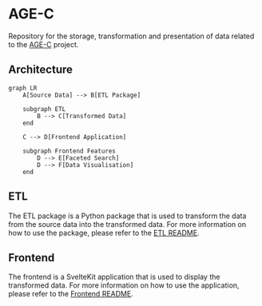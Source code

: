 # AGE-C

Repository for the storage, transformation and presentation of data related to
the [AGE-C](https://age-c.eu/) project.

## Architecture

```mermaid
graph LR
    A[Source Data] --> B[ETL Package]

    subgraph ETL
        B --> C[Transformed Data]
    end

    C --> D[Frontend Application]

    subgraph Frontend Features
        D --> E[Faceted Search]
        D --> F[Data Visualisation]
    end
```

## ETL

The ETL package is a Python package that is used to transform the data from the
source data into the transformed data. For more information on how to use the
package, please refer to the [ETL README](etl/README.md).

## Frontend

The frontend is a SvelteKit application that is used to display the transformed
data. For more information on how to use the application, please refer to the
[Frontend README](frontend/README.md).
